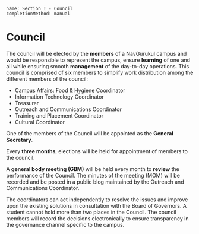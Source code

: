 ```ngMeta
name: Section I - Council
completionMethod: manual
```

# Council

The council will be elected by the **members** of a NavGurukul campus and would be responsible to represent the campus, ensure **learning** of one and all while ensuring smooth **management** of the day-to-day operations. This council is comprised of six members to simplify work distribution among the different members of the council:

- Campus Affairs: Food & Hygiene Coordinator
- Information Technology Coordinator
- Treasurer
- Outreach and Communications Coordinator
- Training and Placement Coordinator
- Cultural Coordinator

One of the members of the Council will be appointed as the **General Secretary**.

Every **three months**, elections will be held for appointment of members to the council.

A **general body meeting (GBM)** will be held every month to **review** the performance of the Council. The minutes of the meeting (MOM) will be recorded and be posted in a public blog maintained by the Outreach and Communications Coordinator.

The coordinators can act independently to resolve the issues and improve upon the existing solutions in consultation with the Board of Governors. A student cannot hold more than two places in the Council. The council members will record the decisions electronically to ensure transparency in the governance channel specific to the campus.

